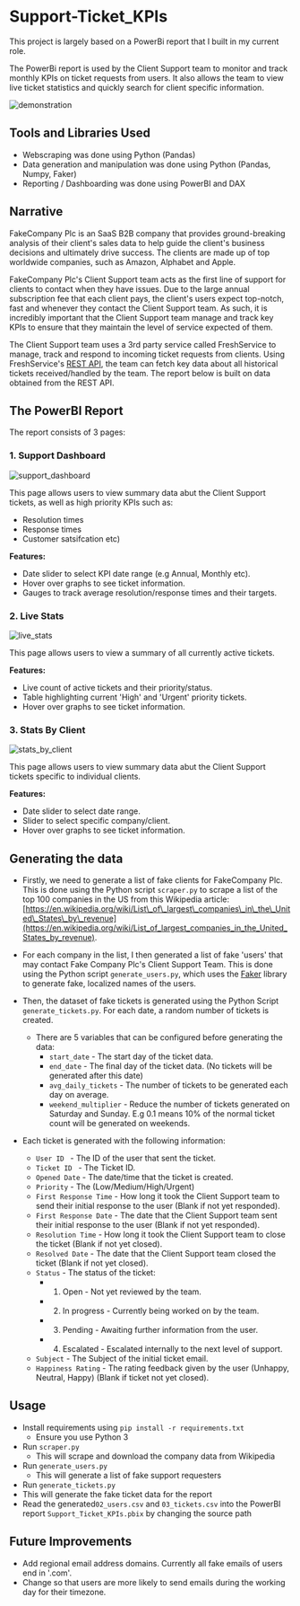 # Support-Ticket_KPIs
This project is largely based on a PowerBi report that I built in my current role. 

The PowerBi report is used by the Client Support team to monitor and track monthly KPIs on ticket requests from users. It also allows the team to view live ticket statistics and quickly search for client specific information.

![demonstration](Demo/demo.gif)


## Tools and Libraries Used 
- Webscraping was done using Python (Pandas)
- Data generation and manipulation was done using Python (Pandas, Numpy, Faker)
- Reporting / Dashboarding was done using PowerBI and DAX

## Narrative
FakeCompany Plc is an SaaS B2B company that provides ground-breaking analysis of their client's sales data to help guide the client's business decisions and ultimately drive success. The clients are made up of top worldwide companies, such as Amazon, Alphabet and Apple. 

FakeCompany Plc's Client Support team acts as the first line of support for clients to contact when they have issues. Due to the large annual subscription fee that each client pays, the client's users expect top-notch, fast and whenever they contact the Client Support team. As such, it is incredibly important that the Client Support team manage and track key KPIs to ensure that they maintain the level of service expected of them. 

The Client Support team uses a 3rd party service called FreshService to manage, track and respond to incoming ticket requests from clients. Using FreshService's [REST API](https://api.freshservice.com/), the team can fetch key data about all historical tickets received/handled by the team. The report below is built on data obtained from the REST API. 

## The PowerBI Report 
The report consists of 3 pages:

### 1. Support Dashboard

![support_dashboard](Demo/support_dashboard.png)

This page allows users to view summary data abut the Client Support tickets, as well as high priority KPIs such as:  
- Resolution times 
- Response times
- Customer satsifcation etc)

**Features:**
- Date slider to select KPI date range (e.g Annual, Monthly etc).
- Hover over graphs to see ticket information. 
- Gauges to track average resolution/response times and their targets.

### 2. Live Stats

![live_stats](Demo/live_stats.png)

This page allows users to view a summary of all currently active tickets.

**Features:**

- Live count of active tickets and their priority/status.
- Table highlighting current 'High' and 'Urgent' priority tickets.
- Hover over graphs to see ticket information. 

### 3. Stats By Client

![stats_by_client](Demo/stats_by_client.png)

This page allows users to view summary data abut the Client Support tickets specific to individual clients. 

**Features:**
- Date slider to select date range.
- Slider to select specific company/client. 
- Hover over graphs to see ticket information. 

## Generating the data

- Firstly, we need to generate a list of fake clients for FakeCompany Plc. This is done using the Python script ```scraper.py``` to scrape a list of the top 100 companies in the US from this Wikipedia article: [https://en.wikipedia.org/wiki/List\_of\_largest\_companies\_in\_the\_United\_States\_by\_revenue](https://en.wikipedia.org/wiki/List_of_largest_companies_in_the_United_States_by_revenue).

- For each company in the list, I then generated a list of fake 'users' that may contact Fake Company Plc's Client Support Team. This is done using the Python script ```generate_users.py```, which uses the [Faker](https://faker.readthedocs.io/en/master/) library to generate fake, localized names of the users.

- Then, the dataset of fake tickets is generated using the Python Script ```generate_tickets.py```. For each date, a random number of tickets is created. 
  - There are 5 variables that can be configured before generating the data:
    - ```start_date``` - The start day of the ticket data.
    - ```end_date``` - The final day of the ticket data. (No tickets will be generated after this date)
    - ```avg_daily_tickets``` - The number of tickets to be generated each day on average. 
    - ```weekend_multiplier``` - Reduce the number of tickets generated on Saturday and Sunday. E.g 0.1 means 10% of the normal ticket count will be generated on weekends. 

- Each ticket is generated with the following information: 
  - ```User ID ``` - The ID of the user that sent the ticket.
  - ```Ticket ID ``` - The Ticket ID.
  - ```Opened Date``` - The date/time that the ticket is created.
  - ```Priority``` - The (Low/Medium/High/Urgent)
  - ```First Response Time``` - How long it took the Client Support team to send their initial response to the user (Blank if not yet responded). 
  - ```First Response Date``` - The date that the Client Support team sent their initial response to the user (Blank if not yet responded). 
  - ```Resolution Time``` - How long it took the Client Support team to close the ticket (Blank if not yet closed). 
  - ```Resolved Date``` - The date that the Client Support team closed the ticket (Blank if not yet closed). 
  - ```Status``` - The status of the ticket:
      - 1. Open - Not yet reviewed by the team.
      - 2. In progress - Currently being worked on by the team.
      - 3. Pending - Awaiting further information from the user. 
      - 4. Escalated - Escalated internally to the next level of support. 
  - ```Subject``` - The Subject of the initial ticket email. 
  - ```Happiness Rating``` - The rating feedback given by the user (Unhappy, Neutral, Happy) (Blank if ticket not yet closed). 


## Usage

- Install requirements using ```pip install -r requirements.txt```
  - Ensure you use Python 3
- Run ```scraper.py```
  - This will scrape and download the company data from Wikipedia
- Run ```generate_users.py```
  - This will generate a list of fake support requesters 
 - Run ```generate_tickets.py```
  - This will generate the fake ticket data for the report
- Read the generated```02_users.csv``` and ```03_tickets.csv``` into the PowerBI report ```Support_Ticket_KPIs.pbix``` by changing the source path

## Future Improvements

- Add regional email address domains. Currently all fake emails of users end in '.com'.
- Change so that users are more likely to send emails during the working day for their timezone. 


